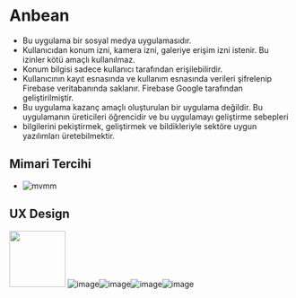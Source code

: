 # Anbean
 
 - Bu uygulama bir sosyal medya uygulamasıdır.
 - Kullanıcıdan konum izni, kamera izni, galeriye erişim izni istenir. Bu izinler kötü amaçlı kullanılmaz.
 - Konum bilgisi sadece kullanıcı tarafından erişilebilirdir.
 - Kullanıcının kayıt esnasında ve kullanım esnasında verileri şifrelenip Firebase veritabanında saklanır. Firebase Google tarafından geliştirilmiştir.
 - Bu uygulama kazanç amaçlı oluşturulan bir uygulama değildir. Bu uygulamanın üreticileri öğrencidir ve bu uygulamayı geliştirme sebepleri
 - bilgilerini pekiştirmek, geliştirmek ve bildikleriyle sektöre uygun yazılımları üretebilmektir.
 ## Mimari Tercihi
 - ![mvmm](https://user-images.githubusercontent.com/96066271/209738374-430f7905-5cbd-4894-bccf-3addf2945964.png)
 ## UX Design
 <img src="https://user-images.githubusercontent.com/96066271/209738520-271e8f42-e1ec-4079-9aa9-7e62938f5307.png" width=100 height=100> ![image](https://user-images.githubusercontent.com/96066271/209738528-86c50ddc-0b6b-4a73-a905-37a7dce908df.png)![image](https://user-images.githubusercontent.com/96066271/209738544-0d294bab-086e-4737-8778-8b483f51fd05.png)![image](https://user-images.githubusercontent.com/96066271/209738567-005c6a6c-1930-4e81-bca7-6be233f04069.png)![image](https://user-images.githubusercontent.com/96066271/209738581-a21bce1a-631a-404b-b727-916a503e8e66.png)







